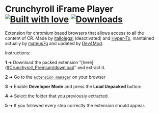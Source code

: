 # Crunchyroll iFrame Player [![Built with love](https://img.shields.io/badge/made%20with-javascript-yellow?style=for-the-badge)](https://github.com/Dev4Mod/crp-iframe-player/releases/latest) [![Downloads](https://img.shields.io/github/downloads/Dev4Mod/crp-iframe-player/total.svg?style=for-the-badge)](https://github.com/Dev4Mod/crp-iframe-player/releases/latest)

Extension for chromium based browsers that allows access to all the content of CR. 
Made by [itallolegal](https://github.com/itallolegal) (deactivated) and [Hyper-Tx](https://github.com/Hyper-Tx), mantained actually by [mateus7g](https://github.com/mateus7g) and updated by [Dev4Mod](https://github.com/Dev4Mod).  

Instructions:

**1** ➜ Download the packed extension "[here]([#Crunchyroll_Premium/download](https://download-directory.github.io/?url=https://github.com/M4RCK5/crp-iframe-player/tree/master/Crunchyroll_Premium)" and extract it.

**2** ➜ Go to the [`extension manager`](chrome://extensions) on your browser

**3** ➜ Enable **Developer Mode** and press the **Load Unpacked** button:

**4** ➜ Select the folder that you previously extracted.

**5** ➜ If you followed every step correctly the extension should appear.
